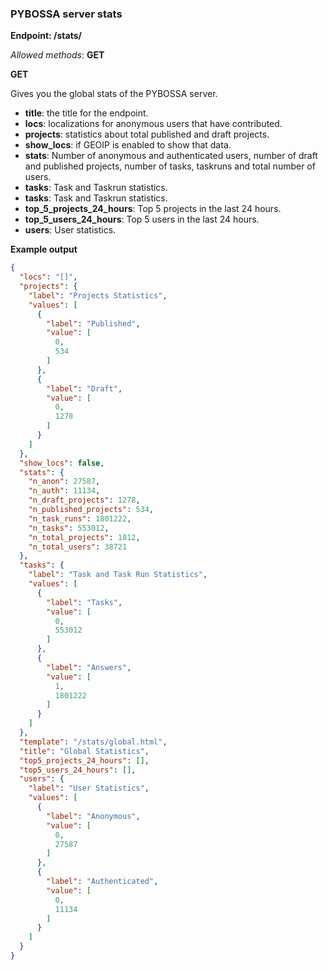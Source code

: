 ### PYBOSSA server stats

**Endpoint: /stats/**

*Allowed methods*: **GET**

**GET**

Gives you the global stats of the PYBOSSA server.

-   **title**: the title for the endpoint.
-   **locs**: localizations for anonymous users that have contributed.
-   **projects**: statistics about total published and draft projects.
-   **show\_locs**: if GEOIP is enabled to show that data.
-   **stats**: Number of anonymous and authenticated users, number of
    draft and published projects, number of tasks, taskruns and total
    number of users.
-   **tasks**: Task and Taskrun statistics.
-   **tasks**: Task and Taskrun statistics.
-   **top\_5\_projects\_24\_hours**: Top 5 projects in the last 24
    hours.
-   **top\_5\_users\_24\_hours**: Top 5 users in the last 24 hours.
-   **users**: User statistics.

**Example output**

```json
{
  "locs": "[]",
  "projects": {
    "label": "Projects Statistics",
    "values": [
      {
        "label": "Published",
        "value": [
          0,
          534
        ]
      },
      {
        "label": "Draft",
        "value": [
          0,
          1278
        ]
      }
    ]
  },
  "show_locs": false,
  "stats": {
    "n_anon": 27587,
    "n_auth": 11134,
    "n_draft_projects": 1278,
    "n_published_projects": 534,
    "n_task_runs": 1801222,
    "n_tasks": 553012,
    "n_total_projects": 1812,
    "n_total_users": 38721
  },
  "tasks": {
    "label": "Task and Task Run Statistics",
    "values": [
      {
        "label": "Tasks",
        "value": [
          0,
          553012
        ]
      },
      {
        "label": "Answers",
        "value": [
          1,
          1801222
        ]
      }
    ]
  },
  "template": "/stats/global.html",
  "title": "Global Statistics",
  "top5_projects_24_hours": [],
  "top5_users_24_hours": [],
  "users": {
    "label": "User Statistics",
    "values": [
      {
        "label": "Anonymous",
        "value": [
          0,
          27587
        ]
      },
      {
        "label": "Authenticated",
        "value": [
          0,
          11134
        ]
      }
    ]
  }
}
```


